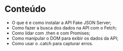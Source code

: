 # Conteúdo

- O que é e como instalar a API Fake JSON Server;
- Como fazer a busca dos dados na API com o Fetch;
- Como lidar com .then e com Promises;
- Como manipular o DOM para exibir os dados da API;
- Como usar o .catch para capturar erros.
